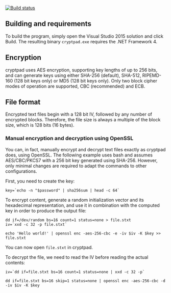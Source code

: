 [![Build status](https://ci.appveyor.com/api/projects/status/rdkgt36mc8ksjp7d?svg=true)](https://ci.appveyor.com/project/tniessen/cryptpad)

## Building and requirements

To build the program, simply open the Visual Studio 2015 solution and click Build. The resulting
binary `cryptpad.exe` requires the .NET Framework 4.

## Encryption

cryptpad uses AES encryption, supporting key lengths of up to 256 bits, and can generate keys using
either SHA-256 (default), SHA-512, RIPEMD-160 (128 bit keys only) or MD5 (128 bit keys only). Only
two block cipher modes of operation are supported, CBC (recommended) and ECB.

## File format

Encrypted text files begin with a 128 bit IV, followed by any number of encrypted blocks. Therefore,
the file size is always a multiple of the block size, which is 128 bits (16 bytes).

### Manual encryption and decryption using OpenSSL

You can, in fact, manually encrypt and decrypt text files exactly as cryptpad does, using OpenSSL.
The following example uses bash and assumes AES/CBC/PKCS7 with a 256 bit key generated using
SHA-256. However, only minimal changes are required to adapt the commands to other configurations.

First, you need to create the key:

    key=`echo -n "$password" | sha256sum | head -c 64`

To encrypt content, generate a random initialization vector and its hexadecimal representation,
and use it in combination with the computed key in order to produce the output file:

    dd if=/dev/random bs=16 count=1 status=none > file.stxt
    iv=`xxd -c 32 -p file.stxt`

    echo 'Hello world!' | openssl enc -aes-256-cbc -e -iv $iv -K $key >> file.stxt

You can now open `file.stxt` in cryptpad.

To decrypt the file, we need to read the IV before reading the actual contents:

    iv=`dd if=file.stxt bs=16 count=1 status=none | xxd -c 32 -p`

    dd if=file.stxt bs=16 skip=1 status=none | openssl enc -aes-256-cbc -d -iv $iv -K $key


